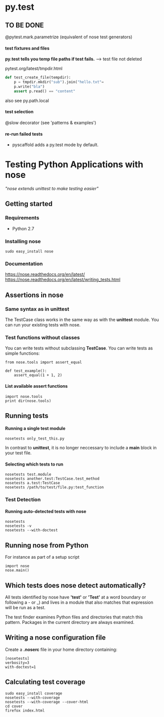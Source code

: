 # py.test

**TO BE DONE**
----

@pytest.mark.parametrize
(equivalent of nose test generators)

#### test fixtures and files

**py.test tells you temp file paths if test fails.**
--> test file not deleted

pytest.org/latest/tmpdir.html

```python
def test_create_file(tempdir):
    p = tmpdir.mkdir("sub").join("hello.txt"=
    p.write("bla")
    assert p.read() == "content"
```

also see py.path.local

#### test selection
@slow decorator (see 'patterns & examples')

#### re-run failed tests

* pyscaffold adds a py.test mode by default.


# Testing Python Applications with nose
*"nose extends unittest to make testing easier"*

## Getting started

### Requirements
* Python 2.7

### Installing nose

    sudo easy_install nose

### Documentation
https://nose.readthedocs.org/en/latest/
https://nose.readthedocs.org/en/latest/writing_tests.html

## Assertions in nose

### Same syntax as in **unittest**
The TestCase class works in the same way as with the **unittest** module. You can run your existing tests with nose.

### Test functions without classes
You can write tests without subclassing **TestCase**. You can write tests as simple functions:

    from nose.tools import assert_equal

    def test_example():
        assert_equal(1 + 1, 2)

#### List available assert functions

    import nose.tools
    print dir(nose.tools)


## Running tests

#### Running a single test module

    nosetests only_test_this.py

In contrast to **unittest**, it is no longer neccessary to include a **__main__** block in your test file.

#### Selecting which tests to run

    nosetests test.module
    nosetests another.test:TestCase.test_method
    nosetests a.test:TestCase
    nosetests /path/to/test/file.py:test_function

### Test Detection

#### Running auto-detected tests with nose
    nosetests
    nosetests -v
    nosetests --with-doctest

## Running nose from Python
For instance as part of a setup script

    import nose
    nose.main()

## Which tests does nose detect automatically?
All tests identified by nose have **'test'** or **'Test'** at a word boundary or following a - or _) and lives in a module that also matches that expression will be run as a test.

The test finder examines Python files and directories that match this pattern. Packages in the current directory are always examined.

## Writing a nose configuration file
Create a **.noserc** file in your home directory containing:

    [nosetests]
    verbosity=3
    with-doctest=1

## Calculating test coverage
    sudo easy_install coverage
    nosetests --with-coverage
    nosetests --with-coverage --cover-html
    cd cover
    firefox index.html

